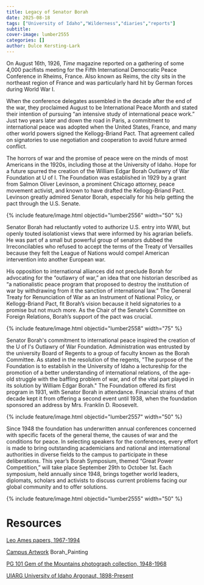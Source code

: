 ```yaml
---
title: Legacy of Senator Borah
date: 2025-08-18
tags: ["University of Idaho","Wilderness","diaries","reports"]
subtitle: 
cover-image: lumber2555
categories: []
author: Dulce Kersting-Lark
---
```

On August 16th, 1926, *Time* magazine reported on a gathering of some 4,000 pacifists meeting for the Fifth International Democratic Peace Conference in Rheims, France. Also known as Reims, the city sits in the northeast region of France and was particularly hard hit by German forces during World War I. 

When the conference delegates assembled in the decade after the end of the war, they proclaimed August to be International Peace Month and stated their intention of pursuing “an intensive study of international peace work.” Just two years later and down the road in Paris, a commitment to international peace was adopted when the United States, France, and many other world powers signed the Kellogg-Briand Pact. That agreement called on signatories to use negotiation and cooperation to avoid future armed conflict. 

The horrors of war and the promise of peace were on the minds of most Americans in the 1920s, including those at the University of Idaho. Hope for a future spurred the creation of the William Edgar Borah Outlawry of War Foundation at U of I. The Foundation was established in 1929 by a grant from Salmon Oliver Levinson, a prominent Chicago attorney, peace movement activist, and known to have drafted the Kellogg-Briand Pact. Levinson greatly admired Senator Borah, especially for his help getting the pact through the U.S. Senate. 

{% include feature/image.html objectid="lumber2556" width="50" %}

Senator Borah had reluctantly voted to authorize U.S. entry into WWI, but openly touted isolationist views that were informed by his agrarian beliefs. He was part of a small but powerful group of senators dubbed the Irreconcilables who refused to accept the terms of the Treaty of Versailles because they felt the League of Nations would compel American intervention into another European war. 

His opposition to international alliances did not preclude Borah for advocating for the “outlawry of war,” an idea that one historian described as “a nationalistic peace program that proposed to destroy the institution of war by withdrawing from it the sanction of international law.” The General Treaty for Renunciation of War as an Instrument of National Policy, or Kellogg-Briand Pact, fit Borah’s vision because it held signatories to a promise but not much more. As the Chair of the Senate’s Committee on Foreign Relations, Borah’s support of the pact was crucial.

{% include feature/image.html objectid="lumber2558" width="75" %}

Senator Borah's commitment to international peace inspired the creation of the U of I's Outlawry of War Foundation. Administration was entrusted by the university Board of Regents to a group of faculty known as the Borah Committee. As stated in the resolution of the regents, "The purpose of the Foundation is to establish in the University of Idaho a lectureship for the promotion of a better understanding of international relations, of the age-old struggle with the baffling problem of war, and of the vital part played in its solution by William Edgar Borah." The Foundation offered its first program in 1931, with Senator Borah in attendance. Financial strains of that decade kept it from offering a second event until 1938, when the foundation sponsored an address by Mrs. Franklin D. Roosevelt.

{% include feature/image.html objectid="lumber2557" width="50" %}

Since 1948 the foundation has underwritten annual conferences concerned with specific facets of the general theme, the causes of war and the conditions for peace. In selecting speakers for the conferences, every effort is made to bring outstanding academicians and national and international authorities in diverse fields to the campus to participate in these deliberations. This year’s Borah Symposium, themed “Great Power Competition,” will take place September 29th to October 1st. Each symposium, held annually since 1948, brings together world leaders, diplomats, scholars and activists to discuss current problems facing our global community and to offer solutions.

{% include feature/image.html objectid="lumber2555" width="50" %}

# Resources

[Leo Ames papers, 1967-1994](https://archiveswest.orbiscascade.org/ark:80444/xv428602)

[Campus Artwork](https://www.lib.uidaho.edu/digital/campusart/items/campusart001.html) Borah_Painting

[PG 101 Gem of the Mountains photograph collection, 1948-1968](https://archiveswest.orbiscascade.org/ark:80444/xv112115)

[UIARG University of Idaho Argonaut, 1898-Present](https://archiveswest.orbiscascade.org/ark:80444/xv736406)



